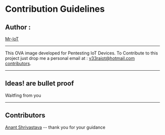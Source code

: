 
# Contribution Guidelines
## Author : 
   [Mr-IoT](https://www.google.com/search?q=veerababu+penugonda&rlz=1C1GCEV_enIN884IN884&oq=veerababu+penugonfa&aqs=chrome..69i57.10743j0j1&sourceid=chrome&ie=UTF-)
   
***************************************************************************************************************************************
   
This OVA image developed for Pentesting IoT Devices. To Contribute to this project just drop me a personal email at : v33raiot@hotmail.com [contributors](#contributors).

****************************************************************************************************************************************

## Ideas! are bullet proof

Waitfing from you 

****************************************************************************************************************************************
## Contributors

[Anant Shrivastava](https://anantshri.info/) -- thank you for your guidance
